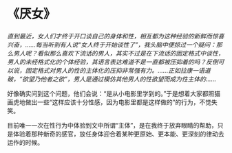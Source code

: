 # 《厌女》

### 
*直到最近，女人们才终于开口谈自己的身体和性，相互都为这种经验的新鲜而惊喜兴奋，......每当听到有人说“女人终于开始谈性了”，我头脑中便掠过一个疑问：那么男人呢？看似那么喜欢下流话的男人，其实不过是在下流话的固定格式中谈性，男人的未经格式化的个体经验，其语言表达难道不是一直都被压抑着的吗？反倒可以说，固定格式对男人的性的主体化的压抑非常强有力。......正如拉康一语道破，“欲望乃他者之欲”，男人是通过模仿其他男人的性欲望而成为性主体的......*

好像确实问到这个问题，他们会说：“是从小电影里学到的。”于是想着大家都照猫画虎地做出一些“这样应该十分性感，因为电影里都是这样做的”的行为，不觉失笑。

目前唯一一次在性行为中体验到文中所谓“主体”，是在我终于放弃眼睛的帮助，只是体验着那种新奇的感官，放任身体迎合着某种更原始、更本能、更深刻的律动去运作的时候。